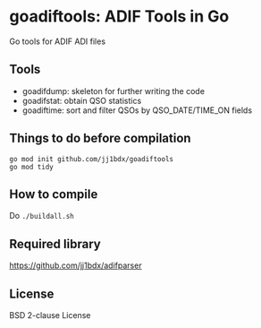 # goadiftools: ADIF Tools in Go

Go tools for ADIF ADI files

## Tools

* goadifdump: skeleton for further writing the code
* goadifstat: obtain QSO statistics
* goadiftime: sort and filter QSOs by QSO\_DATE/TIME\_ON fields

## Things to do before compilation

```shell
go mod init github.com/jj1bdx/goadiftools
go mod tidy
```

## How to compile

Do `./buildall.sh`

## Required library

https://github.com/jj1bdx/adifparser

## License

BSD 2-clause License
